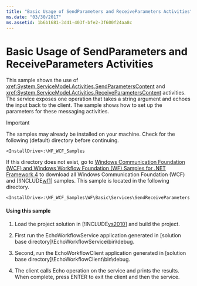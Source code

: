 ```yaml
---
title: "Basic Usage of SendParameters and ReceiveParameters Activities"
ms.date: "03/30/2017"
ms.assetid: 1b6b1681-3d41-403f-bfe2-3f600f24aa8c
---
```

# Basic Usage of SendParameters and ReceiveParameters Activities
This sample shows the use of <xref:System.ServiceModel.Activities.SendParametersContent> and <xref:System.ServiceModel.Activities.ReceiveParametersContent> activities. The service exposes one operation that takes a string argument and echoes the input back to the client. The sample shows how to set up the parameters for these messaging activities.  

> [!IMPORTANT]
>  The samples may already be installed on your machine. Check for the following (default) directory before continuing.  
> 
>  `<InstallDrive>:\WF_WCF_Samples`  
> 
>  If this directory does not exist, go to [Windows Communication Foundation (WCF) and Windows Workflow Foundation (WF) Samples for .NET Framework 4](http://go.microsoft.com/fwlink/?LinkId=150780) to download all Windows Communication Foundation (WCF) and [!INCLUDE[wf1](../../../../includes/wf1-md.md)] samples. This sample is located in the following directory.  
> 
>  `<InstallDrive>:\WF_WCF_Samples\WF\Basic\Services\SendReceiveParameters`  

#### Using this sample  

1. Load the project solution in [!INCLUDE[vs2010](../../../../includes/vs2010-md.md)] and build the project.  

2. First run the EchoWorkflowService application generated in [solution base directory]\EchoWorkflowService\bin\debug.  

3. Second, run the EchoWorkflowClient application generated in [solution base directory]\EchoWorkflowClient\bin\debug.  

4. The client calls Echo operation on the service and prints the results. When complete, press ENTER to exit the client and then the service.
